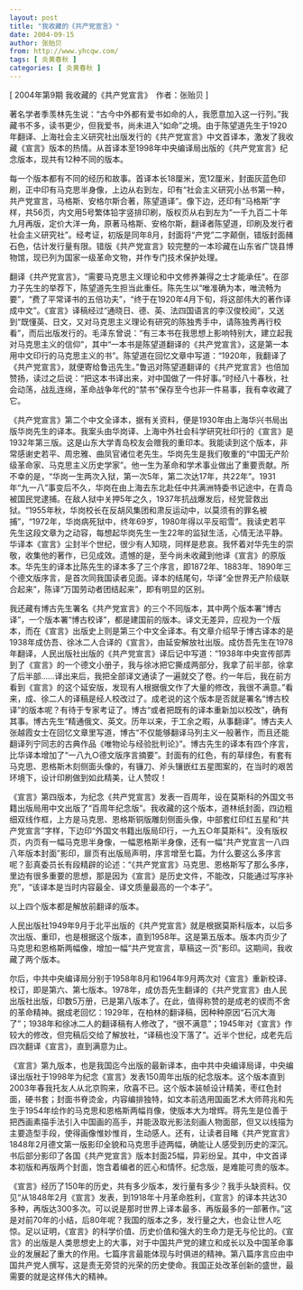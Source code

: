 ```yaml
---
layout: post
title: "我收藏的《共产党宣言》"
date: 2004-09-15
author: 张贻贝
from: http://www.yhcqw.com/
tags: [ 炎黄春秋 ]
categories: [ 炎黄春秋 ]
---
```



[ 2004年第9期 我收藏的《共产党宣言》　作者：张贻贝 ]


著名学者季羡林先生说：“古今中外都有爱书如命的人，我愿意加入这一行列。”我藏书不多，读书更少，但我爱书，尚未进入“如命”之境。由于陈望道先生于1920年翻译、上海社会主义研究社出版发行的《共产党宣言》中文首译本，激发了我收藏《宣言》版本的热情。从首译本至1998年中央编译局出版的《共产党宣言》纪念版本，现共有12种不同的版本。


每一个版本都有不同的经历和故事。首译本长18厘米，宽12厘米，封面灰蓝色印刷，正中印有马克思半身像，上边从右到左，印有“社会主义研究小丛书第一种，共产党宣言，马格斯、安格尔斯合著，陈望道译”。像下边，还印有“马格斯”字样，共56页，内文用5号繁体铅字竖排印刷，版权页从右到左为“一千九百二十年九月再版，定价大洋一角，原著马格斯、安格尔斯，翻译者陈望道，印刷及发行者社会主义研究社”。经考证，初版是同年8月，封面将“产党”二字颠倒，错版封面赭石色，估计发行量有限。错版《共产党宣言》较完整的一本珍藏在山东省广饶县博物馆，现已列为国家一级革命文物，并作专门技术保护处理。


翻译《共产党宣言》，“需要马克思主义理论和中文修养兼得之士才能承任”。在邵力子先生的举荐下，陈望道先生担当此重任。陈先生以“唯准确为本，唯流畅为要”，“费了平常译书的五倍功夫”，“终于在1920年4月下旬，将这部伟大的著作译成中文”。《宣言》译稿经过“通晓日、德、英、法四国语言的李汉俊校阅”，又送到“既懂英、日文，又对马克思主义理论有研究的陈独秀手中，请陈独秀再行校看”，而后出版发行的。毛泽东曾说：“有三本书在我思想上影响特别大，建立起我对马克思主义的信仰”，其中“一本书是陈望道翻译的《共产党宣言》，这是第一本用中文印行的马克思主义的书”。陈望道在回忆文章中写道：“1920年，我翻译了《共产党宣言》，就便寄给鲁迅先生。”鲁迅对陈望道翻译的《共产党宣言》也倍加赞扬，读过之后说：“把这本书译出来，对中国做了一件好事。”时经八十春秋，社会动荡，战乱连绵，革命战争年代的“禁书”保存至今也非一件易事，我有幸收藏了它。


《共产党宣言》第二个中文全译本，据有关资料，便是1930年由上海华兴书局出版华岗先生的译本。我案头由华岗译、上海中外社会科学研究社印行的《宣言》是1932年第三版。这是山东大学青岛校友会赠我的重印本。我能读到这个版本，非常感谢史若平、周忠雅、曲凤官诸位老先生。华岗先生是我们敬重的“中国无产阶级革命家、马克思主义历史学家”。他一生为革命和学术事业做出了重要贡献。所不幸的是，“华岗一生两次入狱，第一次5年，第二次达17年，共22年”。1931年“九一八”事变后不久，华岗在由上海去东北赴任中共满洲特委书记途中，在青岛被国民党逮捕。在敌人狱中关押5年之久，1937年抗战爆发后，经党营救出狱。“1955年秋，华岗校长在反胡风集团和肃反运动中，以莫须有的罪名被捕”，“1972年，华岗病死狱中，终年69岁，1980年得以平反昭雪”。我读史若平先生这段文章为之动容，每想起华岗先生一生22年的监狱生活，心情无法平静。华译本《宣言》尘封半个世纪，很少有人知晓，同样是悲哀。我怀着对华先生的崇敬，收集他的著作，已见成效。遗憾的是，至今尚未收藏到他译《宣言》的原版本。华先生的译本比陈先生的译本多了三个序言，即1872年、1883年、1890年三个德文版序言，是首次同我国读者见面。译本的结尾句，华译“全世界无产阶级联合起来”，陈译“万国劳动者团结起来”，即有明显的区别。


我还藏有博古先生署名《共产党宣言》的三个不同版本，其中两个版本署“博古译”，一个版本署“博古校译”，都是建国前的版本。译文无差异，应视为一个版本，而在《宣言》出版史上则是第三个中文全译本。有文章介绍早于博古译本的是1938年成仿吾、徐冰二人合译的《宣言》，由延安解放社出版。成仿吾先生在1978年翻译，人民出版社出版的《共产党宣言》译后记中写道：“1938年中央宣传部弄到了《宣言》的一个德文小册子，我与徐冰把它撕成两部分，我拿了前半部，徐拿了后半部……译出来后，我把全部译文通读了一遍就交了卷。约一年后，我在前方看到《宣言》的这个延安版，发现有人根据俄文作了大量的修改，我很不满意。”看来，成、徐二人的译稿是经人校改过了。成老说的这个版本是否就是署名“博古校译”的版本呢？有待于专家考证了。博古“或者把既有的译本重新加以校改”，确有其事。博古先生“精通俄文、英文。历年以来，于工余之暇，从事翻译”。博古夫人张越霞女士在回忆文章里写道，博古“不仅能够翻译马列主义一般著作，而且还能翻译列宁同志的古典作品《唯物论与经验批判论》”。博古先生的译本有四个序言，比华译本增加了“一八九○德文版序言摘要”。封面有的红色，有的草绿色，有套有马克思、恩格斯木刻侧面头像的，有镰刀、斧头镶嵌红五星图案的，在当时的艰苦环境下，设计印刷做到如此精美，让人赞叹！


《宣言》第四版本，为纪念《共产党宣言》发表一百周年，设在莫斯科的外国文书籍出版局用中文出版了“百周年纪念版”。我收藏的这个版本，道林纸封面，四边粗细双线作框，上方是马克思、恩格斯铜版雕刻侧面头像，中部套红印红五星和“共产党宣言”字样，下边印“外国文书籍出版局印行，一九五○年莫斯科”。没有版权页，内页有一幅马克思半身像，一幅恩格斯半身像，还有一幅“共产党宣言一八四八年版本封面”影印，扉页有出版局声明，序言增至七篇。为什么要这么多序言呢？彭真委员长有段精辟的论述：“《共产党宣言》马克思、恩格斯写了那么多序，里边有很多重要的思想，那是因为《宣言》是历史文件，不能改，只能通过写序补充”，“该译本是当时内容最全、译文质量最高的一个本子”。

以上四个版本都是解放前翻译的版本。


人民出版社1949年9月于北平出版的《共产党宣言》就是根据莫斯科版本，以后多次出版、重印，也是根据这个版本，直到1958年。这是第五版本。版本内页少了马克思和恩格斯两幅像，增加一幅“共产党宣言，草稿这一页”影印。这期间，我收藏了两个版本。


尔后，中共中央编译局分别于1958年8月和1964年9月两次对《宣言》重新校译、校订，即是第六、第七版本。1978年，成仿吾先生翻译的《共产党宣言》由人民出版社出版，印数5万册，已是第八版本了。在此，值得称赞的是成老的锲而不舍的革命精神。据成老回忆：1929年，在柏林的翻译稿，因种种原因“石沉大海了”；1938年和徐冰二人的翻译稿有人修改了，“很不满意”；1945年对《宣言》作较大的修改，但完稿后交给了解放社，“译稿也没下落了”。近半个世纪，成老先后四次翻译《宣言》，直到满意为止。


《宣言》第九版本，也是我国迄今出版的最新译本，由中共中央编译局译，中央编译出版社于1998年为纪念《宣言》发表150周年出版的纪念版本。这个版本直到2003年春我托友人从北京购来，欣喜不已。这个版本装帧设计精美，枣红色封面，硬书套；封面书脊烫金，内容编排独特，如文本前选用国画艺术大师蒋兆和先生于1954年绘作的马克思和恩格斯两幅肖像，使版本大为增辉。蒋先生是位善于把西画素描手法引入中国画的高手，并能汲取光影法刻画人物面部，但又以线描为主要造型手段，使得画像惟妙惟肖，生动感人。还有，让读者目睹《共产党宣言》1848年2月德文第一版影印全貌和马克思手迹两幅，确能让人感受到历史的深沉。书后部分影印了各国《共产党宣言》版本封面25幅，异彩纷呈。其中，中文首译本初版和再版两个封面，饱含着编者的匠心和情怀。纪念版，是难能可贵的版本。


《宣言》经历了150年的历史，共有多少版本，发行量有多少？我手头缺资料。仅见“从1848年2月《宣言》发表，到1918年十月革命胜利，《宣言》的译本共达30多种，再版达300多次。可以说是那时世界上译本最多、再版最多的一部著作。”这是对前70年的小结，后80年呢？我国的版本之多，发行量之大，也会让世人吃惊。足以证明，《宣言》的科学价值、历史价值和强大的生命力是无与伦比的。《宣言》的出版是人类思想史上的大事，对于中国共产党的建立和成长以及中国革命事业的发展起了重大的作用。七篇序言最能体现与时俱进的精神。第八篇序言应由中国共产党人撰写，这是责无旁贷的光荣的历史使命。我国正处改革创新的盛世，最需要的就是这样伟大的精神。


